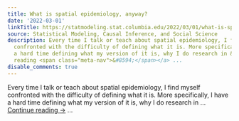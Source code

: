 ```yaml
---
title: What is spatial epidemiology, anyway?
date: '2022-03-01'
linkTitle: https://statmodeling.stat.columbia.edu/2022/03/01/what-is-spatial-epidemiology-anyway/
source: Statistical Modeling, Causal Inference, and Social Science
description: Every time I talk or teach about spatial epidemiology, I find myself
  confronted with the difficulty of defining what it is. More specifically, I have
  a hard time defining what my version of it is, why I do research in &#8230; <a href="https://statmodeling.stat.columbia.edu/2022/03/01/what-is-spatial-epidemiology-anyway/">Continue
  reading <span class="meta-nav">&#8594;</span></a> ...
disable_comments: true
---
```

Every time I talk or teach about spatial epidemiology, I find myself confronted with the difficulty of defining what it is. More specifically, I have a hard time defining what my version of it is, why I do research in &#8230; <a href="https://statmodeling.stat.columbia.edu/2022/03/01/what-is-spatial-epidemiology-anyway/">Continue reading <span class="meta-nav">&#8594;</span></a> ...